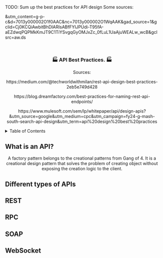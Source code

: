 TODO: Sum up the best practices for API design 
Some sources: 

&utm_content=g-p-c&d=7013y000002O1f0AAC&nc=7013y000002O1WqAAK&gad_source=1&gclid=Cj0KCQiAwbitBhDIARIsABfFYIJPUdi-T95fA-aEZdwqPQPMkKmJT9C1TiYSvgqGyOMJxZc_0fLuL1UaAjuWEALw_wcB&gclsrc=aw.ds


<!-- PROJECT LOGO -->
<br />
<div align="center">
  <h3 align="center">🏭 API Best Practices. 🏭</h3>
  <p>Sources: </p>
  <p>https://medium.com/@techworldwithmilan/rest-api-design-best-practices-2eb5e749d428 </p>
  <p>https://blog.dreamfactory.com/best-practices-for-naming-rest-api-endpoints/</p>
  <p>https://www.mulesoft.com/sem/lp/whitepaper/api/design-apis?&utm_source=google&utm_medium=cpc&utm_campaign=fy24-g-mash-south-search-api-design&utm_term=api%20design%20best%20practices </p>
</div>

<!-- TABLE OF CONTENTS -->
<details>
  <summary>Table of Contents</summary>
  <ol>
    <li><a href="#the-original-problem">What is an API?</a></li>
    <li><a href="#solve-using-the-traditional-approach">Different types of APIs</a></li>
    <li><a href="#solve-using-the-di-approach">REST</a></li>
    <li><a href="#solve-using-the-di-approach">RPC</a></li>
    <li><a href="#solve-using-the-di-approach">SOAP</a></li>
    <li><a href="#solve-using-the-di-approach">WebSocket</a></li>
    <li><a href="#conclusion">Conclusion</a></li>
  </ol>
</details>

<!-- What is an API? -->
## What is an API?
<p align="center">A factory pattern belongs to the creational patterns from Gang of 4. It is a creational design pattern that solves the problem of creating object without exposing the creation logic to the client. </p>

<!-- Different types of APIs -->
## Different types of APIs

<!-- REST -->
## REST

<!-- RPC -->
## RPC

<!-- SOAP -->
## SOAP

<!-- WebSocket -->
## WebSocket

